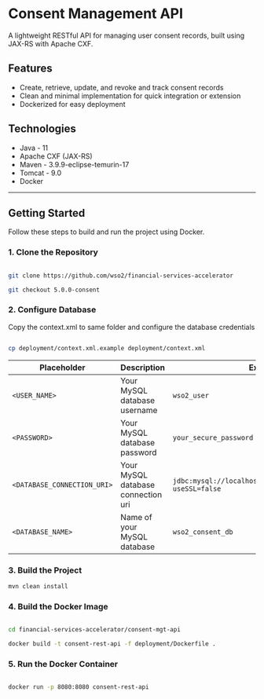 # Consent Management API

A lightweight RESTful API for managing user consent records, built using JAX-RS with Apache CXF.

## Features

- Create, retrieve, update, and revoke and track consent records
- Clean and minimal implementation for quick integration or extension
- Dockerized for easy deployment

##  Technologies

- Java - 11
- Apache CXF (JAX-RS)
- Maven - 3.9.9-eclipse-temurin-17
- Tomcat - 9.0
- Docker

---

##  Getting Started

Follow these steps to build and run the project using Docker.

### 1. Clone the Repository

```bash

git clone https://github.com/wso2/financial-services-accelerator

git checkout 5.0.0-consent

```

### 2. Configure Database 

Copy the context.xml to same folder and configure the database credentials

```bash

cp deployment/context.xml.example deployment/context.xml
```

| Placeholder       | Description                        | Example                 |
|-------------------|------------------------------------|-------------------------|
| `<USER_NAME>`     | Your MySQL database username       | `wso2_user`             |
| `<PASSWORD>`      | Your MySQL database password       | `your_secure_password` |
| `<DATABASE_CONNECTION_URI>`   | Your MySQL database connection uri | `jdbc:mysql://localhost:3306/fs_consentdb_test?useSSL=false`   |
| `<DATABASE_NAME>` | Name of your MySQL database        | `wso2_consent_db`       |

### 3. Build the Project

```bash
mvn clean install

```

### 4. Build the Docker Image

```bash

cd financial-services-accelerator/consent-mgt-api

docker build -t consent-rest-api -f deployment/Dockerfile .

```

### 5. Run the Docker Container

```bash

docker run -p 8080:8080 consent-rest-api

```
